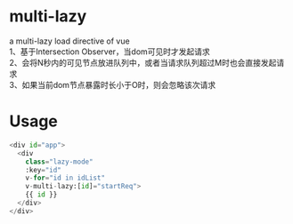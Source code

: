 # multi-lazy
a multi-lazy load directive of vue<br/>
1、基于Intersection Observer，当dom可见时才发起请求<br/>
2、会将N秒内的可见节点放进队列中，或者当请求队列超过M时也会直接发起请求<br/>
3、如果当前dom节点暴露时长小于O时，则会忽略该次请求
# Usage
```python
<div id="app">
  <div
    class="lazy-mode"
    :key="id"
    v-for="id in idList"
    v-multi-lazy:[id]="startReq">
    {{ id }}
  </div>
</div>
```
